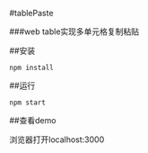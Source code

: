 #tablePaste

###web table实现多单元格复制粘贴

##安装

    npm install

##运行

    npm start

##查看demo

浏览器打开localhost:3000


